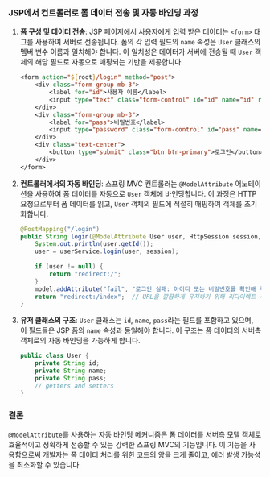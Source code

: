 ### JSP에서 컨트롤러로 폼 데이터 전송 및 자동 바인딩 과정

1. **폼 구성 및 데이터 전송**: JSP 페이지에서 사용자에게 입력 받은 데이터는 `<form>` 태그를 사용하여 서버로 전송됩니다. 폼의 각 입력 필드의 `name` 속성은 `User` 클래스의 멤버 변수 이름과 일치해야 합니다. 이 일치성은 데이터가 서버에 전송될 때 `User` 객체의 해당 필드로 자동으로 매핑되는 기반을 제공합니다.

    ```jsp
    <form action="${root}/login" method="post">
        <div class="form-group mb-3">
            <label for="id">사용자 이름</label>
            <input type="text" class="form-control" id="id" name="id" required>
        </div>
        <div class="form-group mb-3">
            <label for="pass">비밀번호</label>
            <input type="password" class="form-control" id="pass" name="pass" required>
        </div>
        <div class="text-center">
            <button type="submit" class="btn btn-primary">로그인</button>
        </div>
    </form>
    ```

2. **컨트롤러에서의 자동 바인딩**: 스프링 MVC 컨트롤러는 `@ModelAttribute` 어노테이션을 사용하여 폼 데이터를 자동으로 `User` 객체에 바인딩합니다. 이 과정은 HTTP 요청으로부터 폼 데이터를 읽고, `User` 객체의 필드에 적절히 매핑하여 객체를 초기화합니다.

    ```java
    @PostMapping("/login")
    public String login(@ModelAttribute User user, HttpSession session, Model model) {
        System.out.println(user.getId());
        user = userService.login(user, session);
        
        if (user != null) {
            return "redirect:/";
        }
        model.addAttribute("fail", "로그인 실패: 아이디 또는 비밀번호를 확인해 주세요.");
        return "redirect:/index";  // URL을 깔끔하게 유지하기 위해 리다이렉트 사용
    }
    ```

3. **유저 클래스의 구조**: `User` 클래스는 `id`, `name`, `pass`라는 필드를 포함하고 있으며, 이 필드들은 JSP 폼의 `name` 속성과 동일해야 합니다. 이 구조는 폼 데이터의 서버측 객체로의 자동 바인딩을 가능하게 합니다.

    ```java
    public class User {
        private String id;
        private String name;
        private String pass;
        // getters and setters
    }
    ```

### 결론
`@ModelAttribute`를 사용하는 자동 바인딩 메커니즘은 폼 데이터를 서버측 모델 객체로 효율적이고 정확하게 전송할 수 있는 강력한 스프링 MVC의 기능입니다. 이 기능을 사용함으로써 개발자는 폼 데이터 처리를 위한 코드의 양을 크게 줄이고, 에러 발생 가능성을 최소화할 수 있습니다.
